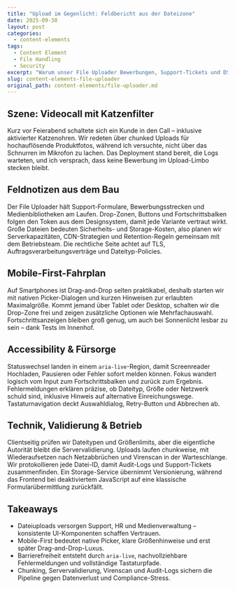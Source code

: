 ```yaml
---
title: "Upload im Gegenlicht: Feldbericht aus der Dateizone"
date: 2025-09-30
layout: post
categories:
  - content-elements
tags:
  - Content Element
  - File Handling
  - Security
excerpt: "Warum unser File Uploader Bewerbungen, Support-Tickets und DSGVO mit einem Augenzwinkern balanciert."
slug: content-elements-file-uploader
original_path: content-elements/file-uploader.md
---
```


## Szene: Videocall mit Katzenfilter
Kurz vor Feierabend schaltete sich ein Kunde in den Call – inklusive aktivierter Katzenohren. Wir redeten über chunked Uploads für hochauflösende Produktfotos, während ich versuchte, nicht über das Schnurren im Mikrofon zu lachen. Das Deployment stand bereit, die Logs warteten, und ich versprach, dass keine Bewerbung im Upload-Limbo stecken bleibt.

## Feldnotizen aus dem Bau
Der File Uploader hält Support-Formulare, Bewerbungsstrecken und Medienbibliotheken am Laufen. Drop-Zonen, Buttons und Fortschrittsbalken folgen den Token aus dem Designsystem, damit jede Variante vertraut wirkt. Große Dateien bedeuten Sicherheits- und Storage-Kosten, also planen wir Serverkapazitäten, CDN-Strategien und Retention-Regeln gemeinsam mit dem Betriebsteam. Die rechtliche Seite achtet auf TLS, Auftragsverarbeitungsverträge und Dateityp-Policies.

## Mobile-First-Fahrplan
Auf Smartphones ist Drag-and-Drop selten praktikabel, deshalb starten wir mit nativen Picker-Dialogen und kurzen Hinweisen zur erlaubten Maximalgröße. Kommt jemand über Tablet oder Desktop, schalten wir die Drop-Zone frei und zeigen zusätzliche Optionen wie Mehrfachauswahl. Fortschrittsanzeigen bleiben groß genug, um auch bei Sonnenlicht lesbar zu sein – dank Tests im Innenhof.

## Accessibility & Fürsorge
Statuswechsel landen in einem `aria-live`-Region, damit Screenreader Hochladen, Pausieren oder Fehler sofort melden können. Fokus wandert logisch vom Input zum Fortschrittsbalken und zurück zum Ergebnis. Fehlermeldungen erklären präzise, ob Dateityp, Größe oder Netzwerk schuld sind, inklusive Hinweis auf alternative Einreichungswege. Tastaturnavigation deckt Auswahldialog, Retry-Button und Abbrechen ab.

## Technik, Validierung & Betrieb
Clientseitig prüfen wir Dateitypen und Größenlimits, aber die eigentliche Autorität bleibt die Servervalidierung. Uploads laufen chunkweise, mit Wiederaufsetzen nach Netzabbrüchen und Virenscan in der Warteschlange. Wir protokollieren jede Datei-ID, damit Audit-Logs und Support-Tickets zusammenfinden. Ein Storage-Service übernimmt Versionierung, während das Frontend bei deaktiviertem JavaScript auf eine klassische Formularübermittlung zurückfällt.

## Takeaways
- Dateiuploads versorgen Support, HR und Medienverwaltung – konsistente UI-Komponenten schaffen Vertrauen.
- Mobile-First bedeutet native Picker, klare Größenhinweise und erst später Drag-and-Drop-Luxus.
- Barrierefreiheit entsteht durch `aria-live`, nachvollziehbare Fehlermeldungen und vollständige Tastaturpfade.
- Chunking, Servervalidierung, Virenscan und Audit-Logs sichern die Pipeline gegen Datenverlust und Compliance-Stress.
